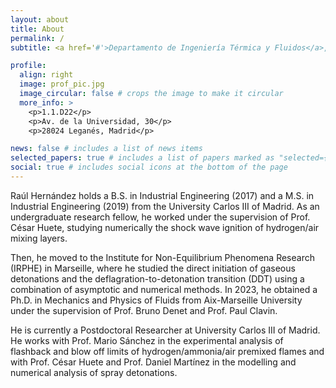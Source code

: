 ```yaml
---
layout: about
title: About
permalink: /
subtitle: <a href='#'>Departamento de Ingeniería Térmica y Fluidos</a>, Universidad Carlos III de Madrid

profile:
  align: right
  image: prof_pic.jpg
  image_circular: false # crops the image to make it circular
  more_info: >
    <p>1.1.D22</p>
    <p>Av. de la Universidad, 30</p>
    <p>28024 Leganés, Madrid</p>

news: false # includes a list of news items
selected_papers: true # includes a list of papers marked as "selected={true}"
social: true # includes social icons at the bottom of the page
---
```


Raúl Hernández holds a B.S. in Industrial Engineering (2017) and a M.S. in Industrial Engineering (2019) from the University Carlos III of Madrid. As an undergraduate research fellow, he worked under the supervision of Prof. César Huete, studying numerically the shock wave ignition of hydrogen/air mixing layers.

Then, he moved to the Institute for Non-Equilibrium Phenomena Research (IRPHE) in Marseille, where he studied the direct initiation of gaseous detonations and the deflagration-to-detonation transition (DDT) using a combination of asymptotic and numerical methods. In 2023, he obtained a Ph.D. in Mechanics and Physics of Fluids from Aix-Marseille University under the supervision of Prof. Bruno Denet and Prof. Paul Clavin.

He is currently a Postdoctoral Researcher at University Carlos III of Madrid. He works with Prof. Mario Sánchez in the experimental analysis of flashback and blow off limits of hydrogen/ammonia/air premixed flames and with Prof. César Huete and Prof. Daniel Martínez in the modelling and numerical analysis of spray detonations.
